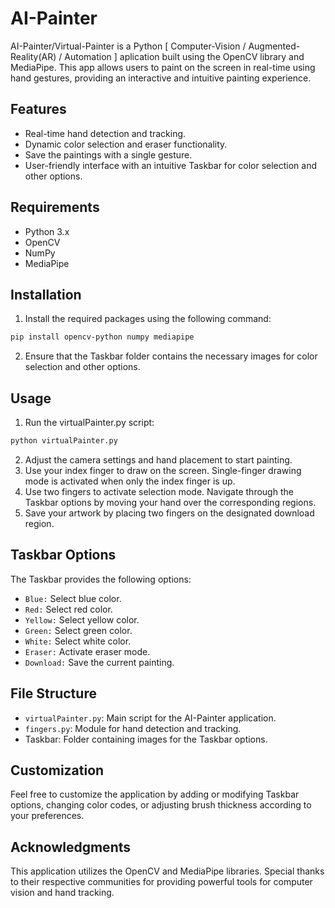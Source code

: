 # AI-Painter
AI-Painter/Virtual-Painter is a Python [ Computer-Vision / Augmented-Reality(AR) / Automation ] aplication built using the OpenCV library and MediaPipe. This app allows users to paint on the screen in real-time using hand gestures, providing an interactive and intuitive painting experience.

## Features
- Real-time hand detection and tracking.
- Dynamic color selection and eraser functionality.
- Save the paintings with a single gesture.
- User-friendly interface with an intuitive Taskbar for color selection and other options.

## Requirements
- Python 3.x
- OpenCV
- NumPy
- MediaPipe
  
## Installation
1. Install the required packages using the following command:
  ```bash
  pip install opencv-python numpy mediapipe
  ```
2. Ensure that the Taskbar folder contains the necessary images for color selection and other options.

## Usage
1. Run the virtualPainter.py script:
  ```bash
  python virtualPainter.py
  ```
2. Adjust the camera settings and hand placement to start painting.
3. Use your index finger to draw on the screen. Single-finger drawing mode is activated when only the index finger is up.
4. Use two fingers to activate selection mode. Navigate through the Taskbar options by moving your hand over the corresponding regions.
5. Save your artwork by placing two fingers on the designated download region.

## Taskbar Options
The Taskbar provides the following options:

- `Blue:` Select blue color.
- `Red:` Select red color.
- `Yellow:` Select yellow color.
- `Green:` Select green color.
- `White:` Select white color.
- `Eraser:` Activate eraser mode.
- `Download:` Save the current painting.

## File Structure
- `virtualPainter.py`: Main script for the AI-Painter application.
- `fingers.py`: Module for hand detection and tracking.
- Taskbar: Folder containing images for the Taskbar options.
  
## Customization
Feel free to customize the application by adding or modifying Taskbar options, changing color codes, or adjusting brush thickness according to your preferences.

## Acknowledgments
This application utilizes the OpenCV and MediaPipe libraries. Special thanks to their respective communities for providing powerful tools for computer vision and hand tracking.
